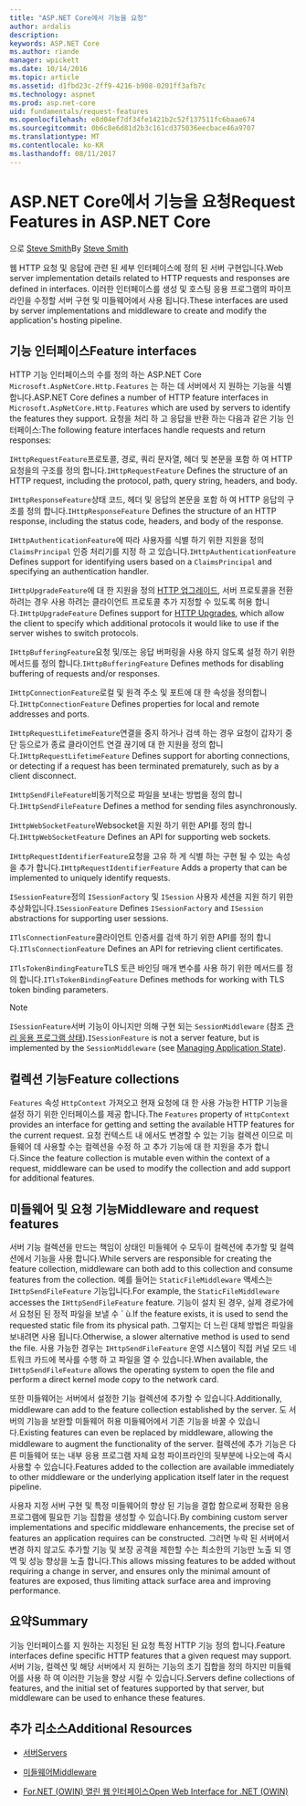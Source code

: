 ```yaml
---
title: "ASP.NET Core에서 기능을 요청"
author: ardalis
description: 
keywords: ASP.NET Core
ms.author: riande
manager: wpickett
ms.date: 10/14/2016
ms.topic: article
ms.assetid: d1fbd23c-2ff9-4216-b908-0201ff3afb7c
ms.technology: aspnet
ms.prod: asp.net-core
uid: fundamentals/request-features
ms.openlocfilehash: e8d04ef7df34fe1421b2c52f137511fc6baae674
ms.sourcegitcommit: 0b6c8e6d81d2b3c161cd375036eecbace46a9707
ms.translationtype: MT
ms.contentlocale: ko-KR
ms.lasthandoff: 08/11/2017
---
```

# <a name="request-features-in-aspnet-core"></a><span data-ttu-id="ba31e-103">ASP.NET Core에서 기능을 요청</span><span class="sxs-lookup"><span data-stu-id="ba31e-103">Request Features in ASP.NET Core</span></span>

<span data-ttu-id="ba31e-104">으로 [Steve Smith](http://ardalis.com)</span><span class="sxs-lookup"><span data-stu-id="ba31e-104">By [Steve Smith](http://ardalis.com)</span></span>

<span data-ttu-id="ba31e-105">웹 HTTP 요청 및 응답에 관련 된 세부 인터페이스에 정의 된 서버 구현입니다.</span><span class="sxs-lookup"><span data-stu-id="ba31e-105">Web server implementation details related to HTTP requests and responses are defined in interfaces.</span></span> <span data-ttu-id="ba31e-106">이러한 인터페이스를 생성 및 호스팅 응용 프로그램의 파이프라인을 수정할 서버 구현 및 미들웨어에서 사용 됩니다.</span><span class="sxs-lookup"><span data-stu-id="ba31e-106">These interfaces are used by server implementations and middleware to create and modify the application's hosting pipeline.</span></span>

## <a name="feature-interfaces"></a><span data-ttu-id="ba31e-107">기능 인터페이스</span><span class="sxs-lookup"><span data-stu-id="ba31e-107">Feature interfaces</span></span>

<span data-ttu-id="ba31e-108">HTTP 기능 인터페이스의 수를 정의 하는 ASP.NET Core `Microsoft.AspNetCore.Http.Features` 는 하는 데 서버에서 지 원하는 기능을 식별 합니다.</span><span class="sxs-lookup"><span data-stu-id="ba31e-108">ASP.NET Core defines a number of HTTP feature interfaces in `Microsoft.AspNetCore.Http.Features` which are used by servers to identify the features they support.</span></span> <span data-ttu-id="ba31e-109">요청을 처리 하 고 응답을 반환 하는 다음과 같은 기능 인터페이스:</span><span class="sxs-lookup"><span data-stu-id="ba31e-109">The following feature interfaces handle requests and return responses:</span></span>

<span data-ttu-id="ba31e-110">`IHttpRequestFeature`프로토콜, 경로, 쿼리 문자열, 헤더 및 본문을 포함 하 여 HTTP 요청을의 구조를 정의 합니다.</span><span class="sxs-lookup"><span data-stu-id="ba31e-110">`IHttpRequestFeature` Defines the structure of an HTTP request, including the protocol, path, query string, headers, and body.</span></span>

<span data-ttu-id="ba31e-111">`IHttpResponseFeature`상태 코드, 헤더 및 응답의 본문을 포함 하 여 HTTP 응답의 구조를 정의 합니다.</span><span class="sxs-lookup"><span data-stu-id="ba31e-111">`IHttpResponseFeature` Defines the structure of an HTTP response, including the status code, headers, and body of the response.</span></span>

<span data-ttu-id="ba31e-112">`IHttpAuthenticationFeature`에 따라 사용자를 식별 하기 위한 지원을 정의 `ClaimsPrincipal` 인증 처리기를 지정 하 고 있습니다.</span><span class="sxs-lookup"><span data-stu-id="ba31e-112">`IHttpAuthenticationFeature` Defines support for identifying users based on a `ClaimsPrincipal` and specifying an authentication handler.</span></span>

<span data-ttu-id="ba31e-113">`IHttpUpgradeFeature`에 대 한 지원을 정의 [HTTP 업그레이드](https://tools.ietf.org/html/rfc2616.html#section-14.42), 서버 프로토콜을 전환 하려는 경우 사용 하려는 클라이언트 프로토콜 추가 지정할 수 있도록 허용 합니다.</span><span class="sxs-lookup"><span data-stu-id="ba31e-113">`IHttpUpgradeFeature` Defines support for [HTTP Upgrades](https://tools.ietf.org/html/rfc2616.html#section-14.42), which allow the client to specify which additional protocols it would like to use if the server wishes to switch protocols.</span></span>

<span data-ttu-id="ba31e-114">`IHttpBufferingFeature`요청 및/또는 응답 버퍼링을 사용 하지 않도록 설정 하기 위한 메서드를 정의 합니다.</span><span class="sxs-lookup"><span data-stu-id="ba31e-114">`IHttpBufferingFeature` Defines methods for disabling buffering of requests and/or responses.</span></span>

<span data-ttu-id="ba31e-115">`IHttpConnectionFeature`로컬 및 원격 주소 및 포트에 대 한 속성을 정의합니다.</span><span class="sxs-lookup"><span data-stu-id="ba31e-115">`IHttpConnectionFeature` Defines properties for local and remote addresses and ports.</span></span>

<span data-ttu-id="ba31e-116">`IHttpRequestLifetimeFeature`연결을 중지 하거나 검색 하는 경우 요청이 갑자기 중단 등으로가 종료 클라이언트 연결 끊기에 대 한 지원을 정의 합니다.</span><span class="sxs-lookup"><span data-stu-id="ba31e-116">`IHttpRequestLifetimeFeature` Defines support for aborting connections, or detecting if a request has been terminated prematurely, such as by a client disconnect.</span></span>

<span data-ttu-id="ba31e-117">`IHttpSendFileFeature`비동기적으로 파일을 보내는 방법을 정의 합니다.</span><span class="sxs-lookup"><span data-stu-id="ba31e-117">`IHttpSendFileFeature` Defines a method for sending files asynchronously.</span></span>

<span data-ttu-id="ba31e-118">`IHttpWebSocketFeature`Websocket을 지원 하기 위한 API를 정의 합니다.</span><span class="sxs-lookup"><span data-stu-id="ba31e-118">`IHttpWebSocketFeature` Defines an API for supporting web sockets.</span></span>

<span data-ttu-id="ba31e-119">`IHttpRequestIdentifierFeature`요청을 고유 하 게 식별 하는 구현 될 수 있는 속성을 추가 합니다.</span><span class="sxs-lookup"><span data-stu-id="ba31e-119">`IHttpRequestIdentifierFeature` Adds a property that can be implemented to uniquely identify requests.</span></span>

<span data-ttu-id="ba31e-120">`ISessionFeature`정의 `ISessionFactory` 및 `ISession` 사용자 세션을 지원 하기 위한 추상화입니다.</span><span class="sxs-lookup"><span data-stu-id="ba31e-120">`ISessionFeature` Defines `ISessionFactory` and `ISession` abstractions for supporting user sessions.</span></span>

<span data-ttu-id="ba31e-121">`ITlsConnectionFeature`클라이언트 인증서를 검색 하기 위한 API를 정의 합니다.</span><span class="sxs-lookup"><span data-stu-id="ba31e-121">`ITlsConnectionFeature` Defines an API for retrieving client certificates.</span></span>

<span data-ttu-id="ba31e-122">`ITlsTokenBindingFeature`TLS 토큰 바인딩 매개 변수를 사용 하기 위한 메서드를 정의 합니다.</span><span class="sxs-lookup"><span data-stu-id="ba31e-122">`ITlsTokenBindingFeature` Defines methods for working with TLS token binding parameters.</span></span>

> [!NOTE]
> <span data-ttu-id="ba31e-123">`ISessionFeature`서버 기능이 아니지만 의해 구현 되는 `SessionMiddleware` (참조 [관리 응용 프로그램 상태](app-state.md)).</span><span class="sxs-lookup"><span data-stu-id="ba31e-123">`ISessionFeature` is not a server feature, but is implemented by the `SessionMiddleware` (see [Managing Application State](app-state.md)).</span></span>

## <a name="feature-collections"></a><span data-ttu-id="ba31e-124">컬렉션 기능</span><span class="sxs-lookup"><span data-stu-id="ba31e-124">Feature collections</span></span>

<span data-ttu-id="ba31e-125">`Features` 속성 `HttpContext` 가져오고 현재 요청에 대 한 사용 가능한 HTTP 기능을 설정 하기 위한 인터페이스를 제공 합니다.</span><span class="sxs-lookup"><span data-stu-id="ba31e-125">The `Features` property of `HttpContext` provides an interface for getting and setting the available HTTP features for the current request.</span></span> <span data-ttu-id="ba31e-126">요청 컨텍스트 내 에서도 변경할 수 있는 기능 컬렉션 이므로 미들웨어 데 사용할 수는 컬렉션을 수정 하 고 추가 기능에 대 한 지원을 추가 합니다.</span><span class="sxs-lookup"><span data-stu-id="ba31e-126">Since the feature collection is mutable even within the context of a request, middleware can be used to modify the collection and add support for additional features.</span></span>

## <a name="middleware-and-request-features"></a><span data-ttu-id="ba31e-127">미들웨어 및 요청 기능</span><span class="sxs-lookup"><span data-stu-id="ba31e-127">Middleware and request features</span></span>

<span data-ttu-id="ba31e-128">서버 기능 컬렉션을 만드는 책임이 상태인 미들웨어 수 모두이 컬렉션에 추가할 및 컬렉션에서 기능을 사용 합니다.</span><span class="sxs-lookup"><span data-stu-id="ba31e-128">While servers are responsible for creating the feature collection, middleware can both add to this collection and consume features from the collection.</span></span> <span data-ttu-id="ba31e-129">예를 들어는 `StaticFileMiddleware` 액세스는 `IHttpSendFileFeature` 기능입니다.</span><span class="sxs-lookup"><span data-stu-id="ba31e-129">For example, the `StaticFileMiddleware` accesses the `IHttpSendFileFeature` feature.</span></span> <span data-ttu-id="ba31e-130">기능이 설치 된 경우, 실제 경로가에서 요청된 된 정적 파일을 보낼 수 ´ ù.</span><span class="sxs-lookup"><span data-stu-id="ba31e-130">If the feature exists, it is used to send the requested static file from its physical path.</span></span> <span data-ttu-id="ba31e-131">그렇지는 더 느린 대체 방법은 파일을 보내려면 사용 됩니다.</span><span class="sxs-lookup"><span data-stu-id="ba31e-131">Otherwise, a slower alternative method is used to send the file.</span></span> <span data-ttu-id="ba31e-132">사용 가능한 경우는 `IHttpSendFileFeature` 운영 시스템이 직접 커널 모드 네트워크 카드에 복사를 수행 하 고 파일을 열 수 있습니다.</span><span class="sxs-lookup"><span data-stu-id="ba31e-132">When available, the `IHttpSendFileFeature` allows the operating system to open the file and perform a direct kernel mode copy to the network card.</span></span>

<span data-ttu-id="ba31e-133">또한 미들웨어는 서버에서 설정한 기능 컬렉션에 추가할 수 있습니다.</span><span class="sxs-lookup"><span data-stu-id="ba31e-133">Additionally, middleware can add to the feature collection established by the server.</span></span> <span data-ttu-id="ba31e-134">도 서버의 기능을 보완할 미들웨어 허용 미들웨어에서 기존 기능을 바꿀 수 있습니다.</span><span class="sxs-lookup"><span data-stu-id="ba31e-134">Existing features can even be replaced by middleware, allowing the middleware to augment the functionality of the server.</span></span> <span data-ttu-id="ba31e-135">컬렉션에 추가 기능은 다른 미들웨어 또는 내부 응용 프로그램 자체 요청 파이프라인의 뒷부분에 나오는에 즉시 사용할 수 있습니다.</span><span class="sxs-lookup"><span data-stu-id="ba31e-135">Features added to the collection are available immediately to other middleware or the underlying application itself later in the request pipeline.</span></span>

<span data-ttu-id="ba31e-136">사용자 지정 서버 구현 및 특정 미들웨어의 향상 된 기능을 결합 함으로써 정확한 응용 프로그램에 필요한 기능 집합을 생성할 수 있습니다.</span><span class="sxs-lookup"><span data-stu-id="ba31e-136">By combining custom server implementations and specific middleware enhancements, the precise set of features an application requires can be constructed.</span></span> <span data-ttu-id="ba31e-137">그러면 누락 된 서버에서 변경 하지 않고도 추가할 기능 및 보장 공격을 제한할 수는 최소한의 기능만 노출 되 영역 및 성능 향상을 노출 합니다.</span><span class="sxs-lookup"><span data-stu-id="ba31e-137">This allows missing features to be added without requiring a change in server, and ensures only the minimal amount of features are exposed, thus limiting attack surface area and improving performance.</span></span>

## <a name="summary"></a><span data-ttu-id="ba31e-138">요약</span><span class="sxs-lookup"><span data-stu-id="ba31e-138">Summary</span></span>

<span data-ttu-id="ba31e-139">기능 인터페이스를 지 원하는 지정된 된 요청 특정 HTTP 기능 정의 합니다.</span><span class="sxs-lookup"><span data-stu-id="ba31e-139">Feature interfaces define specific HTTP features that a given request may support.</span></span> <span data-ttu-id="ba31e-140">서버 기능, 컬렉션 및 해당 서버에서 지 원하는 기능의 초기 집합을 정의 하지만 미들웨어를 사용 하 여 이러한 기능을 향상 시킬 수 있습니다.</span><span class="sxs-lookup"><span data-stu-id="ba31e-140">Servers define collections of features, and the initial set of features supported by that server, but middleware can be used to enhance these features.</span></span>

## <a name="additional-resources"></a><span data-ttu-id="ba31e-141">추가 리소스</span><span class="sxs-lookup"><span data-stu-id="ba31e-141">Additional Resources</span></span>

* [<span data-ttu-id="ba31e-142">서버</span><span class="sxs-lookup"><span data-stu-id="ba31e-142">Servers</span></span>](servers/index.md)

* [<span data-ttu-id="ba31e-143">미들웨어</span><span class="sxs-lookup"><span data-stu-id="ba31e-143">Middleware</span></span>](middleware.md)

* [<span data-ttu-id="ba31e-144">For.NET (OWIN) 열린 웹 인터페이스</span><span class="sxs-lookup"><span data-stu-id="ba31e-144">Open Web Interface for .NET (OWIN)</span></span>](owin.md)
